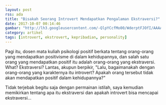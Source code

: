 ```yaml
---
layout: post
rss: ada
title: "Bisakah Seorang Introvert Mendapatkan Pengalaman Ekstraversi?"
date: 2017-10-07 00:14:46
gambar: "http://lh3.googleusercontent.com/-QlpYCcfMo00/WderptFJOfI/AAAAAAAACZk/T9YI9CNAeSMS7T-8tUz9_p-j71IE76fUgCLcBGAs/s900/wallpaper-includes-hatsune-images-wallpapers-sparkly.jpg"
category: artikel
tags: [introvert, ekstrovert, kepribadian, personality]
---
```


Pagi itu, dosen mata kuliah psikologi positif berkata tentang orang-orang yang mendapatkan positivisme di dalam kehidupannya, dan salah satu orang yang mendapatkan positif itu adalah orang-orang yang ekstraversi. What? Ekstraversi? Lantas, akupun berpikir, "Lalu, bagaimanakah dengan orang-orang yang karakternya itu introvert? Apakah orang tersebut tidak akan mendapatkan positif dalam kehidupannya?"

Tidak terjebak begitu saja dengan permainan istilah, saya kemudian memikirkan tentang apa itu ekstraversi dan apakah introvert bisa mencapai ekstraversi...
